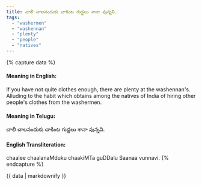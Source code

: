 ```yaml
---
title: చాలీ చాలనందుకు చాకింట గుడ్డలు శానా వున్నవి.
tags:
  - "washermen"
  - "washennan"
  - "plenty"
  - "people"
  - "natives"
---
```


{% capture data %}
#### Meaning in English:
If you have not quite clothes enough, there are plenty at the washennan's.
Alluding to the habit which obtains among the natives of India of hiring other people's clothes from the washermen.

#### Meaning in Telugu:
చాలీ చాలనందుకు చాకింట గుడ్డలు శానా వున్నవి.

#### English Transliteration:
chaalee chaalanaMduku chaakiMTa guDDalu Saanaa vunnavi.
{% endcapture %}

{{ data | markdownify }}

